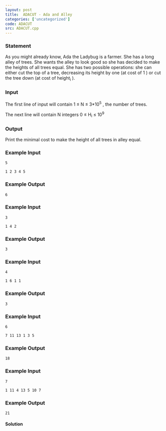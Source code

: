 ```yaml
---
layout: post
title:  ADACUT - Ada and Alley
categories: ['uncategorized']
code: ADACUT
src: ADACUT.cpp
---
```


### **Statement**

As you might already know, Ada the Ladybug is a farmer. She has a long alley
of trees. She wants the alley to look good so she has decided to make the
heights of all trees equal. She has two possible operations: she can either
cut the top of a tree, decreasing its height by one (at cost of 1 ) or
cut the tree down (at cost of height<sub>i</sub> ).

### Input

The first line of input will contain 1 ≤ N ≤ 3*10<sup>5</sup> , the
number of trees.

The next line will contain N integers 0 ≤ H<sub>i</sub> ≤
10<sup>9</sup>

### Output

Print the minimal cost to make the height of all trees in alley equal.

### Example Input

    
    
    5
    1 2 3 4 5
    

### Example Output

    
    
    6
    

### Example Input

    
    
    3
    1 4 2
    

### Example Output

    
    
    3
    

### Example Input

    
    
    4
    1 6 1 1
    

### Example Output

    
    
    3
    

### Example Input

    
    
    6
    7 11 13 1 3 5
    

### Example Output

    
    
    18
    

### Example Input

    
    
    7
    1 11 4 13 5 10 7
    

### Example Output

    
    
    21
    



#### **Solution**



